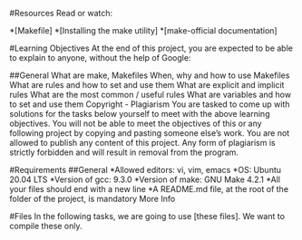 #Resources
Read or watch:

*[Makefile]
*[Installing the make utility]
*[make-official documentation]

#Learning Objectives
At the end of this project, you are expected to be able to explain to anyone, without the help of Google:

##General
What are make, Makefiles
When, why and how to use Makefiles
What are rules and how to set and use them
What are explicit and implicit rules
What are the most common / useful rules
What are variables and how to set and use them
Copyright - Plagiarism
You are tasked to come up with solutions for the tasks below yourself to meet with the above learning objectives.
You will not be able to meet the objectives of this or any following project by copying and pasting someone else’s work.
You are not allowed to publish any content of this project.
Any form of plagiarism is strictly forbidden and will result in removal from the program.

#Requirements
##General
*Allowed editors: vi, vim, emacs
*OS: Ubuntu 20.04 LTS
*Version of gcc: 9.3.0
*Version of make: GNU Make 4.2.1
*All your files should end with a new line
*A README.md file, at the root of the folder of the project, is mandatory
More Info

#Files
In the following tasks, we are going to use [these files]. We want to compile these only.